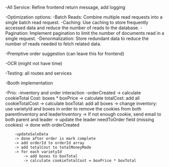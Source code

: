 -All Service: Refine frontend return message, add logging

-Optimization options: 
    -Batch Reads: Combine multiple read requests into a single batch read request.
    -Caching: Use caching to store frequently accessed data and reduce the number of reads to the database.
    -Pagination: Implement pagination to limit the number of documents read in a single request.
    -Denormalization: Store redundant data to reduce the number of reads needed to fetch related data.

-Premptive order suggestion (can leave this for frontend)

-OCR (might not have time)

-Testing: all routes and services

-Booth implementation



-Prio:
    -inventory and order interaction
        -orderCreated 
        -> calculate cookieTotal Cost: boxes * boxPrice 
        -> calculate totalCost: add all cookieTotalCost 
        -> calculate boxTotal: add all boxes
        -> change inventory: use varietyId and boxes in order to remove the cookies from both parentInventory and leaderInventory
            -> If not enough cookie, send email to both parent and leader
            -> update the leader needToOrder field (missing cookies)
        -> done with orderCreated

        -updateSaleData
        -> done after order is mark complete
        -> add orderId to orderId array
        -> add totalCost to totalMoneyMade
        -> for each varietyId
            -> add boxes to boxTotal
            -> calculate cookieTotalCost = boxPrice * boxTotal

